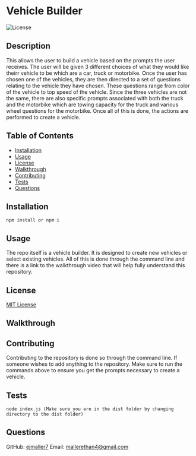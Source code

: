 # Vehicle Builder
  ![License](https://img.shields.io/badge/license-MIT-blue.svg)

  ## Description
  This allows the user to build a vehicle based on the prompts the user receives. The user will be given 3 different choices of what they would like theirr vehicle to be which are a car, truck or motorbike. Once the user has chosen one of the vehicles, they are then directed to a set of questions relating to the vehicle they have chosen. These questions range from color of the vehicle to top speed of the vehicle. Since the three vehicles are not the same, there are also specific prompts associated with both the truck and the motorbike which are towing capacity for the truck and various wheel questions for the motorbike. Once all of this is done, the actions are performed to create a vehicle.

  ## Table of Contents
  - [Installation](#installation)
  - [Usage](#usage)
  - [License](#license)
  - [Walkthrough](#walkthrough)
  - [Contributing](#contributing)
  - [Tests](#tests)
  - [Questions](#questions)

  ## Installation
  ```
  npm install or npm i
  ```

  ## Usage
  The repo itself is a vehicle builder. It is designed to create new vehicles or select existing vehicles. All of this is done through the command line and there is a link to the walkthrough video that will help fully understand this repository.

  ## License
  [MIT License](https://opensource.org/licenses/MIT)

  ## Walkthrough
  

  ## Contributing
  Contributing to the repository is done so through the command line. If someone wishes to add anything to the repository. Make sure to run the commands above to ensure you get the prompts necessary to create a vehicle.

  ## Tests
  ```
  node index.js (Make sure you are in the dist folder by changing directory to the dist folder)
  ```

  ## Questions
  GitHub: [ejmaller7](https://github.com/ejmaller7)
  Email: mallerethan4@gmail.com
